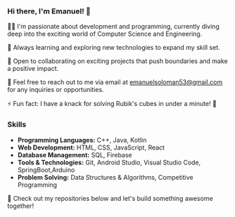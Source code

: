### Hi there, I'm Emanuel! 👋

👨‍💻 I'm passionate about development and programming, currently diving deep into the exciting world of Computer Science and Engineering.

🌱 Always learning and exploring new technologies to expand my skill set.

💼 Open to collaborating on exciting projects that push boundaries and make a positive impact.

📧 Feel free to reach out to me via email at emanuelsoloman53@gmail.com for any inquiries or opportunities.

⚡ Fun fact: I have a knack for solving Rubik's cubes in under a minute! 🧩

### Skills
- **Programming Languages:** C++, Java, Kotlin
- **Web Development:** HTML, CSS, JavaScript, React
- **Database Management:** SQL, Firebase
- **Tools & Technologies:** Git, Android Studio, Visual Studio Code, SpringBoot,Arduino
- **Problem Solving:** Data Structures & Algorithms, Competitive Programming

🔗 Check out my repositories below and let's build something awesome together!
